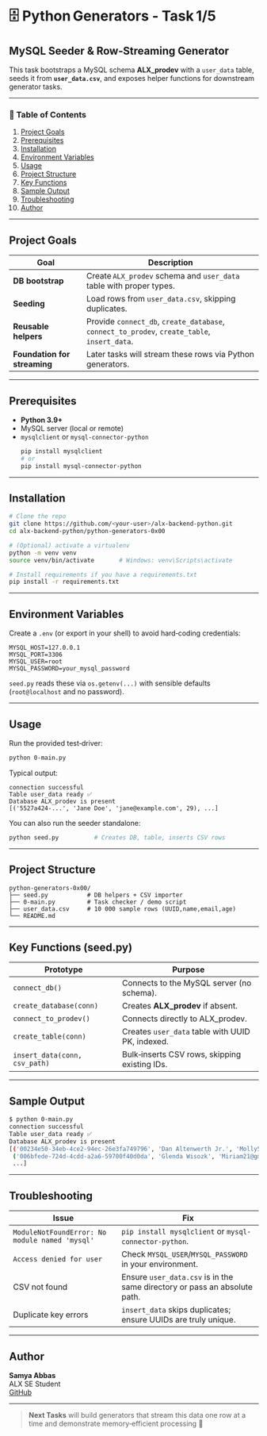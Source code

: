 # 🗄️ Python Generators ‑ Task 1/5  
## MySQL Seeder & Row‑Streaming Generator

This task bootstraps a MySQL schema **ALX_prodev** with a `user_data` table, seeds it from **`user_data.csv`**, and exposes helper functions for downstream generator tasks.

---

### 📑 Table of Contents
1. [Project Goals](#project-goals)  
2. [Prerequisites](#prerequisites)  
3. [Installation](#installation)  
4. [Environment Variables](#environment-variables)  
5. [Usage](#usage)  
6. [Project Structure](#project-structure)  
7. [Key Functions](#key-functions)  
8. [Sample Output](#sample-output)  
9. [Troubleshooting](#troubleshooting)  
10. [Author](#author)  

---

## Project Goals
| Goal | Description |
|------|-------------|
| **DB bootstrap** | Create `ALX_prodev` schema and `user_data` table with proper types. |
| **Seeding** | Load rows from `user_data.csv`, skipping duplicates. |
| **Reusable helpers** | Provide `connect_db`, `create_database`, `connect_to_prodev`, `create_table`, `insert_data`. |
| **Foundation for streaming** | Later tasks will stream these rows via Python generators. |

---

## Prerequisites
- **Python 3.9+**  
- MySQL server (local or remote)  
- `mysqlclient` or `mysql‑connector‑python`  
  ```bash
  pip install mysqlclient
  # or
  pip install mysql-connector-python
  ```

---

## Installation

```bash
# Clone the repo
git clone https://github.com/<your‑user>/alx-backend-python.git
cd alx-backend-python/python-generators-0x00

# (Optional) activate a virtualenv
python -m venv venv
source venv/bin/activate       # Windows: venv\Scripts\activate

# Install requirements if you have a requirements.txt
pip install -r requirements.txt
```

---

## Environment Variables

Create a `.env` (or export in your shell) to avoid hard‑coding credentials:

```env
MYSQL_HOST=127.0.0.1
MYSQL_PORT=3306
MYSQL_USER=root
MYSQL_PASSWORD=your_mysql_password
```

`seed.py` reads these via `os.getenv(...)` with sensible defaults (`root@localhost` and no password).

---

## Usage

Run the provided test‑driver:

```bash
python 0-main.py
```

Typical output:

```
connection successful
Table user_data ready ✅
Database ALX_prodev is present
[('5527a424-...', 'Jane Doe', 'jane@example.com', 29), ...]
```

You can also run the seeder standalone:

```bash
python seed.py          # Creates DB, table, inserts CSV rows
```

---

## Project Structure

```
python-generators-0x00/
├── seed.py           # DB helpers + CSV importer
├── 0-main.py         # Task checker / demo script
├── user_data.csv     # 10 000 sample rows (UUID,name,email,age)
└── README.md
```

---

## Key Functions (seed.py)

| Prototype | Purpose |
|-----------|---------|
| `connect_db()` | Connects to the MySQL server (no schema). |
| `create_database(conn)` | Creates **ALX_prodev** if absent. |
| `connect_to_prodev()` | Connects directly to ALX_prodev. |
| `create_table(conn)` | Creates `user_data` table with UUID PK, indexed. |
| `insert_data(conn, csv_path)` | Bulk‑inserts CSV rows, skipping existing IDs. |

---

## Sample Output

```bash
$ python 0-main.py
connection successful
Table user_data ready ✅
Database ALX_prodev is present
[('00234e50-34eb-4ce2-94ec-26e3fa749796', 'Dan Altenwerth Jr.', 'Molly59@gmail.com', 67),
 ('006bfede-724d-4cdd-a2a6-59700f40d0da', 'Glenda Wisozk', 'Miriam21@gmail.com', 119),
 ...]
```

---

## Troubleshooting

| Issue | Fix |
|-------|-----|
| `ModuleNotFoundError: No module named 'mysql'` | `pip install mysqlclient` or `mysql-connector-python`. |
| `Access denied for user` | Check `MYSQL_USER`/`MYSQL_PASSWORD` in your environment. |
| CSV not found | Ensure `user_data.csv` is in the same directory or pass an absolute path. |
| Duplicate key errors | `insert_data` skips duplicates; ensure UUIDs are truly unique. |

---

## Author
**Samya Abbas**  
ALX SE Student  
[GitHub](https://github.com/samya-abbas)

---

> **Next Tasks** will build generators that stream this data one row at a time and demonstrate memory‑efficient processing 🔄